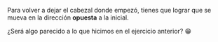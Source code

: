 Para volver a dejar el cabezal donde empezó, tienes que lograr que se mueva en la dirección **opuesta** a la inicial.

¿Será algo parecido a lo que hicimos en el ejercicio anterior? :grin: